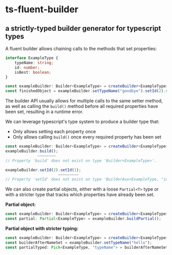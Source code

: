 # ts-fluent-builder
## a strictly-typed builder generator for typescript types

A fluent builder allows chaining calls to the methods that set properties:

```typescript
interface ExampleType {
    typeName: string;
    id: number;
    isBest: boolean;
}

const exampleBuilder: Builder<ExampleType> = createBuilder<ExampleType>();
const finishedObject = exampleBuilder.setTypeName("goodbye").setId(2).setIsBest(true).build();
```

The builder API usually allows for multiple calls to the same setter method, as well as calling the `build()` method before all required properties have been set, resulting in a runtime error.

We can leverage typescript's type system to produce a builder type that:
* Only allows setting each property once
* Only allows calling `build()` once every required property has been set

```typescript
const exampleBuilder: Builder<ExampleType> = createBuilder<ExampleType>();
exampleBuilder.build();
              ~~~~~~~~
// Property 'build' does not exist on type 'Builder<ExampleType>'.

exampleBuilder.setId(2).setId(1);
                       ~~~~~~~~~
// Property 'setId' does not exist on type 'BuilderAux<ExampleType, "id">'
```

We can also create partial objects, either with a loose `Partial<T>` type or with a stricter type that tracks which properties have already been set.

**Partial object:**
```typescript
const exampleBuilder: Builder<ExampleType> = createBuilder<ExampleType>();
const partial: Partial<ExampleType> = exampleBuilder.buildPartial();
```

**Partial object with stricter typing:**
```typescript
const exampleBuilder: Builder<ExampleType> = createBuilder<ExampleType>();
const builderAfterNameSet = exampleBuilder.setTypeName("hello");
const partialTyped: Pick<ExampleType, "typeName"> = builderAfterNameSet.buildPartialTyped();
```